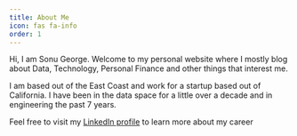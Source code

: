 ```yaml
---
title: About Me
icon: fas fa-info
order: 1
---
```


Hi, I am Sonu George. Welcome to my personal website where I mostly blog
about Data, Technology, Personal Finance and other things that interest me.

I am based out of the East Coast and work for a startup based out of California. I have been in the data space for a little over a decade and in engineering the past 7 years. 

Feel free to visit my [LinkedIn profile](https://www.linkedin.com/in/sonugeorge) to
learn more about my career
